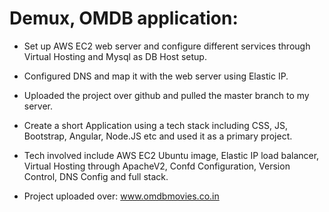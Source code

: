 # Demux, OMDB application:


* Set up AWS EC2 web server and configure different services through Virtual Hosting and Mysql as DB Host setup.

* Configured DNS and map it with the web server using Elastic IP.

* Uploaded the project over github and pulled the master branch to my server.

* Create a short Application using a tech stack including CSS, JS, Bootstrap, Angular, Node.JS etc and used it as a primary project.

* Tech involved include AWS EC2 Ubuntu image, Elastic IP load balancer, Virtual Hosting through ApacheV2, Confd Configuration, Version Control, DNS Config and full stack.

* Project uploaded over: www.omdbmovies.co.in


